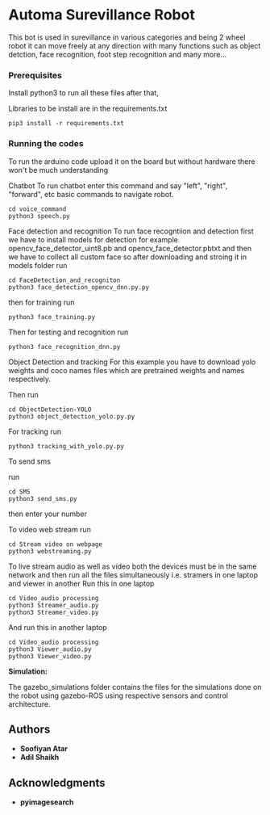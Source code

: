 # Automa Surevillance Robot

This bot is used in surevillance in various categories and being 2 wheel robot it can move freely at any direction with many functions such as object detction, face recognition, foot step recognition and many more...

### Prerequisites
Install python3 to run all these files after that, 

Libraries to be install are in the requirements.txt

```
pip3 install -r requirements.txt
```

### Running the codes

To run the arduino code upload it on the board but without hardware there won't be much understanding

Chatbot
To run chatbot enter this command and say "left", "right", "forward", etc basic commands to navigate robot.

```
cd voice_command
python3 speech.py
```

Face detection and recognition
To run face recogntiion and detection first we have to install models for detection for example opencv_face_detector_uint8.pb and opencv_face_detector.pbtxt and then we have to collect all custom face so after downloading and stroing it in models folder run

```
cd FaceDetection_and_recogniton
python3 face_detection_opencv_dnn.py.py
```

then for training run
```
python3 face_training.py
```

Then for testing and recognition run
```
python3 face_recognition_dnn.py
```

Object Detection and tracking 
For this example you have to download yolo weights and coco names files which are pretrained weights and names respectively.

Then run
```
cd ObjectDetection-YOLO
python3 object_detection_yolo.py.py
```

For tracking
run
```
python3 tracking_with_yolo.py.py
```


To send sms 

run
```
cd SMS
python3 send_sms.py
```
then enter your number

To video web stream run 
```
cd Stream video on webpage
python3 webstreaming.py
```

To live stream audio as well as video both the devices must be in the same network and then run all the files simultaneously i.e. stramers in one laptop and viewer in another
Run this in one laptop
```
cd Video_audio processing
python3 Streamer_audio.py
python3 Streamer_video.py
```
And run this in another laptop
```
cd Video_audio processing
python3 Viewer_audio.py
python3 Viewer_video.py
```

**Simulation:**

The gazebo_simulations folder contains the files for the simulations done on the robot using gazebo-ROS using respective sensors and control architecture.

## Authors

* **Soofiyan Atar**
* **Adil Shaikh**


## Acknowledgments

* **pyimagesearch**

 
